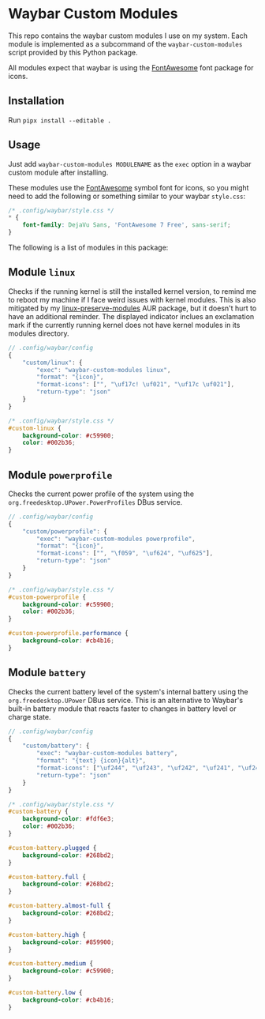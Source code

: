 # Waybar Custom Modules

This repo contains the waybar custom modules I use on my system. Each module is
implemented as a subcommand of the `waybar-custom-modules` script provided by
this Python package.

All modules expect that waybar is using the
[FontAwesome](https://fontawesome.com/) font package for icons.

## Installation

Run `pipx install --editable .`

## Usage

Just add `waybar-custom-modules MODULENAME` as the `exec` option in a waybar
custom module after installing.

These modules use the [FontAwesome](https://fontawesome.com/) symbol font for
icons, so you might need to add the following or something similar to your
waybar `style.css`:

```css
/* .config/waybar/style.css */
* {
    font-family: DejaVu Sans, 'FontAwesome 7 Free', sans-serif;
}
```

The following is a list of modules in this package:

## Module `linux`

Checks if the running kernel is still the installed kernel version, to remind
me to reboot my machine if I face weird issues with kernel modules. This is
also mitigated by my
[linux-preserve-modules](https://aur.archlinux.org/packages/linux-preserve-modules)
AUR package, but it doesn't hurt to have an additional reminder. The displayed
indicator inclues an exclamation mark if the currently running kernel does not
have kernel modules in its modules directory.

```js
// .config/waybar/config
{
    "custom/linux": {
        "exec": "waybar-custom-modules linux",
        "format": "{icon}",
        "format-icons": ["", "\uf17c! \uf021", "\uf17c \uf021"],
        "return-type": "json"
    }
}
```

```css
/* .config/waybar/style.css */
#custom-linux {
    background-color: #c59900;
    color: #002b36;
}
```

## Module `powerprofile`

Checks the current power profile of the system using the
`org.freedesktop.UPower.PowerProfiles` DBus service.

```js
// .config/waybar/config
{
    "custom/powerprofile": {
        "exec": "waybar-custom-modules powerprofile",
        "format": "{icon}",
        "format-icons": ["", "\f059", "\uf624", "\uf625"],
        "return-type": "json"
    }
}
```

```css
/* .config/waybar/style.css */
#custom-powerprofile {
    background-color: #c59900;
    color: #002b36;
}

#custom-powerprofile.performance {
    background-color: #cb4b16;
}
```

## Module `battery`

Checks the current battery level of the system's internal battery using the
`org.freedesktop.UPower` DBus service. This is an alternative to Waybar's
built-in battery module that reacts faster to changes in battery level or
charge state.

```js
// .config/waybar/config
{
    "custom/battery": {
        "exec": "waybar-custom-modules battery",
        "format": "{text} {icon}{alt}",
        "format-icons": ["\uf244", "\uf243", "\uf242", "\uf241", "\uf240"],
        "return-type": "json"
    }
}
```

```css
/* .config/waybar/style.css */
#custom-battery {
    background-color: #fdf6e3;
    color: #002b36;
}

#custom-battery.plugged {
    background-color: #268bd2;
}

#custom-battery.full {
    background-color: #268bd2;
}

#custom-battery.almost-full {
    background-color: #268bd2;
}

#custom-battery.high {
    background-color: #859900;
}

#custom-battery.medium {
    background-color: #c59900;
}

#custom-battery.low {
    background-color: #cb4b16;
}
```
